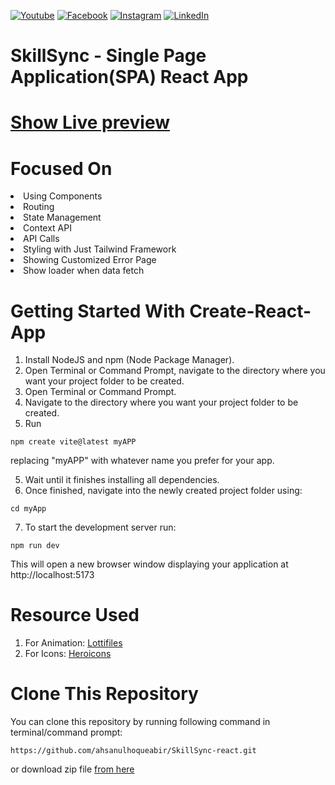 [![Youtube][youtube-shield]][youtube-url]
[![Facebook][facebook-shield]][facebook-url]
[![Instagram][instagram-shield]][instagram-url]
[![LinkedIn][linkedin-shield]][linkedin-url]

# SkillSync - Single Page Application(SPA) React App

# [Show Live preview](https://storied-flan-0246ff.netlify.app/)



# Focused On
<li> Using Components
<li> Routing
<li> State Management
<li> Context API
<li> API Calls
<li> Styling with Just Tailwind Framework
<li> Showing Customized Error Page
<li> Show loader when data fetch


# Getting Started With Create-React-App
1. Install NodeJS and npm (Node Package Manager).
2. Open Terminal or Command Prompt, navigate to the directory where you want your project folder to be created.
2. Open Terminal or Command Prompt.
3. Navigate to the directory where you want your project folder to be created.
4. Run 
```
npm create vite@latest myAPP
``` 
replacing "myAPP" with whatever name you prefer for your app.

5. Wait until it finishes installing all dependencies.
6. Once finished, navigate into the newly created project folder using: 
```
cd myApp
```
7. To start the development server run: 

```
npm run dev

```
This will open a new browser window displaying your application at http://localhost:5173


# Resource Used
1. For Animation:  [Lottifiles](https://lottiefiles.com)
2. For Icons: [Heroicons](https://heroicons.com/)


# Clone This Repository
You can clone this repository by running following command in terminal/command prompt:

``` 
https://github.com/ahsanulhoqueabir/SkillSync-react.git 

``` 

or download zip file [from here](https://github.com/ahsanulhoqueabir/SkillSync-react)


<!-- Social Media Link -->

[youtube-shield]: https://img.shields.io/badge/-Youtube-black.svg?style=flat-square&logo=youtube&color=555&logoColor=white
[youtube-url]: https://youtube.com/@AhsanulAbir
[facebook-shield]: https://img.shields.io/badge/-Facebook-black.svg?style=flat-square&logo=facebook&color=555&logoColor=white
[facebook-url]: https://facebook.com/mdahsanulhoqueabir
[instagram-shield]: https://img.shields.io/badge/-Instagram-black.svg?style=flat-square&logo=instagram&color=555&logoColor=white
[instagram-url]: https://instagram.com/Ahsanul.H.abir
[linkedin-shield]: https://img.shields.io/badge/-LinkedIn-black.svg?style=flat-square&logo=linkedin&colorB=555
[linkedin-url]: https://linkedin.com/company/AhsanulHoqueAbir